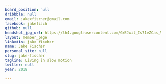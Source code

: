 ```yaml
---
board_position: null
dribbble: null
email: jakexfischer@gmail.com
facebook: jakefisch
github: null
headshot_jpg_url: https://lh4.googleusercontent.com/GxEJxit_Is71eZCas_V1FUxRwQu4GqE6Kb6ZPdZTNq6Hl1rn3xcv6THxFBz-W0PjHYGHQ-cQxoX7PIE=w2880-h1678
layout: member_page
linkedin: jake-fischer
name: Jake Fischer
personal_site: null
slug: jake-fischer
tagline: Living in slow motion
twitter: null
year: 2018

---
```


